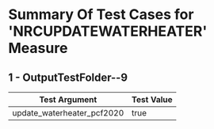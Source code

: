 # Summary Of Test Cases for 'NRCUPDATEWATERHEATER' Measure
 
## 1 - OutputTestFolder--9
| Test Argument | Test Value |
| ------------- | ---------- |
| update_waterheater_pcf2020 |true |
 
